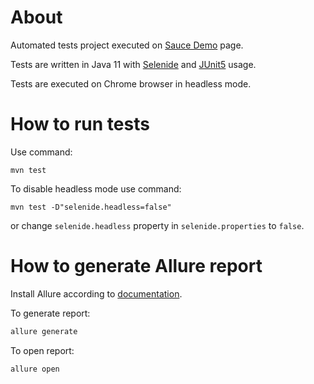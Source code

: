 # About

Automated tests project executed on [Sauce Demo](https://www.saucedemo.com/) page.

Tests are written in Java 11 with [Selenide](https://selenide.org/) and [JUnit5](https://junit.org/junit5/) usage.

Tests are executed on Chrome browser in headless mode.

# How to run tests

Use command:

```
mvn test
```

To disable headless mode use command:

```
mvn test -D"selenide.headless=false"
```

or change `selenide.headless` property in `selenide.properties` to `false`.

# How to generate Allure report

Install Allure according to [documentation](https://allurereport.org/docs/install/).

To generate report:

```bash
allure generate
```

To open report:

```bash
allure open
```
